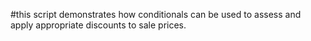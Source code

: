 #this script demonstrates how conditionals can be used to assess and apply appropriate discounts to sale prices.
